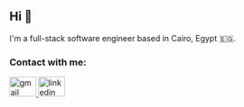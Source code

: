 <h2 >Hi 👋</h2>

I'm a full-stack software engineer based in Cairo, Egypt 🇪🇬.



<!--<img align="right" height="150" src="./images/sisyphean.png"  /> -->


### Contact with me:
<div align="left">
  <a href="mailto:gazzarDev@gmail.com" target="_blank">
    <img src="https://raw.githubusercontent.com/maurodesouza/profile-readme-generator/master/src/assets/icons/social/gmail/default.svg" width="47" height="35" alt="gmail logo"  />
  </a>
  <a href="https://www.linkedin.com/in/fathy-elgazzar-787796220/" target="_blank">
    <img src="https://raw.githubusercontent.com/maurodesouza/profile-readme-generator/master/src/assets/icons/social/linkedin/default.svg" width="47" height="35" alt="linkedin logo"  />
  </a>
</div>




<br clear="both">

###
